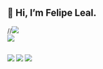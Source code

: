 ## 👋 Hi, I’m Felipe Leal.

<div>
<picture>
//<img src="https://github-readme-stats.vercel.app/api?username=Felipe-Freitasleal&hide=stars&theme=dark&show_icons=true&card_width=500" />
</picture>
</div>
<picture>
<img src="https://github-readme-stats.vercel.app/api/top-langs/?username=Felipe-Freitasleal&theme=dark&hide=shell&card_width=500" />
</picture>

##

<div>
 <a href = "mailto:felipeleal094@gmail.com"><img src="https://img.shields.io/badge/-Gmail-%23333?style=for-the-badge&logo=gmail&logoColor=red" target="_blank"></a>
  <a href="https://www.linkedin.com/in/felipe-freitas-leal/" target="_blank"><img src="https://img.shields.io/badge/-LinkedIn-%230077B5?style=for-the-badge&logo=linkedin&logoColor=white" target="_blank"></a>
   <a href="https://www.instagram.com/kali_grafia/" target="_blank"><img src="https://img.shields.io/badge/-Instagram-%23E4405F?style=for-the-badge&logo=instagram&logoColor=white" target="_blank"></a>
</div>
